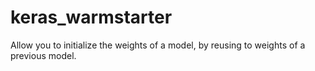 # keras_warmstarter
Allow you to initialize the weights of a model, by reusing to weights of a previous model. 
